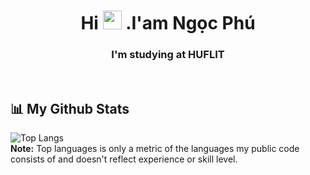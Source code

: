 

<!-- <h1 style=" display: block;margin-left: auto;margin-right: auto;width: 50%;"><img width="50%" height="auto" src="https://cdn.dribbble.com/users/1162077/screenshots/3848914/programmer.gif" height="100px"/></h1> -->

<h1 align="center">Hi <img src="https://raw.githubusercontent.com/MartinHeinz/MartinHeinz/master/wave.gif" width="30px"> .I'am Ngọc Phú</h1>
<h3 align="center">I'm studying at HUFLIT</h3>

<!-- 
## 🔍 Most Researched

<p align="center"> 
      <img src="https://media1.giphy.com/media/DdpmhAQpQZzwHSrQ3f/giphy.gif?cid=6c09b952557hdq7b1ce4sdo6jhczyu8u72k7nnjer1zx893i&amp;rid=giphy.gif&amp;ct=s" alt="Pink Crypto Sticker for iOS &amp;amp; Android | GIPHY" jsaction="load:XAeZkd;" jsname="HiaYvf" class="n3VNCb" data-noaft="1" style="width: 10px; height: 20px; margin: 0px;">
        <img src="https://media2.giphy.com/media/kdFc8fubgS31b8DsVu/giphy.gif" alt="EscuelaDevRock Sticker for iOS &amp;amp; Android | GIPHY" jsaction="load:XAeZkd;" jsname="HiaYvf" class="n3VNCb" data-noaft="1" style="width: 10px; height: 20px; margin: 0px;">
</p> -->


<!--  d[![Javascript Badge](https://img.shields.io/badge/-Javascript-F0DB4F?style=for-the-badge&labelColor=black&logo=javascript&logoColor=F0DB4F)](#) [![Typescript Badge](https://img.shields.io/badge/-Typescript-007acc?style=for-the-badge&labelColor=black&logo=typescript&logoColor=007acc)](#) [![Nodejs Badge](https://img.shields.io/badge/-Nodejs-3C873A?style=for-the-badge&labelColor=black&logo=node.js&logoColor=3C873A)](#)  -->
<br/>


## 📊 My Github Stats
![Top Langs](https://github-readme-stats.vercel.app/api/top-langs/?username=ngocphuphamm&layout=compact)
  <br/>
  <b>Note:</b> Top languages is only a metric of the languages my public code consists of and doesn't reflect experience or skill level.
